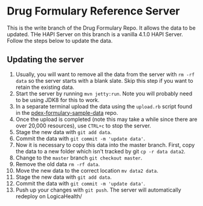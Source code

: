 # Drug Formulary Reference Server

This is the write branch of the Drug Formulary Repo. It allows the data to be updated. THe HAPI Server on this branch is a vanilla 4.1.0 HAPI Server. Follow the steps below to update the data.

## Updating the server

1. Usually, you will want to remove all the data from the server with `rm -rf data` so the server starts with a blank slate. Skip this step if you want to retain the existing data.
1. Start the server by running `mvn jetty:run`. Note you will probably need to be using JDK8 for this to work.
1. In a separate terminal upload the data using the `upload.rb` script found in the [pdex-formulary-sample-data](https://github.com/HL7-DaVinci/pdex-formulary-sample-data) repo.
1. Once the upload is completed (note this may take a while since there are over 20,000 resources), use `CTRL+c` to stop the server.
1. Stage the new data with `git add data`.
1. Commit the data with `git commit -m 'update data'`.
1. Now it is necessary to copy this data into the master branch. First, copy the data to a new folder which isn't tracked by git `cp -r data data2`.
1. Change to the `master` branch `git checkout master`.
1. Remove the old data `rm -rf data`.
1. Move the new data to the correct location `mv data2 data`.
1. Stage the new data with `git add data`.
1. Commit the data with `git commit -m 'update data'`.
1. Push up your changes with `git push`. The server will automatically redeploy on LogicaHealth/

